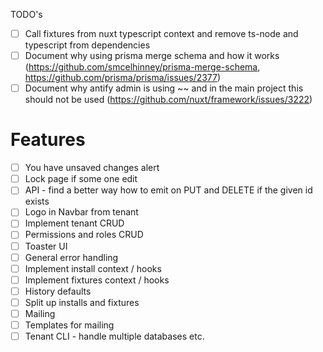 TODO's

- [ ] Call fixtures from nuxt typescript context and remove ts-node and typescript from dependencies
- [ ] Document why using prisma merge schema and how it works (https://github.com/smcelhinney/prisma-merge-schema, https://github.com/prisma/prisma/issues/2377)
- [ ] Document why antify admin is using ~~ and in the main project this should not be used (https://github.com/nuxt/framework/issues/3222)

# Features

- [ ] You have unsaved changes alert
- [ ] Lock page if some one edit
- [ ] API - find a better way how to emit on PUT and DELETE if the given id exists
- [ ] Logo in Navbar from tenant
- [ ] Implement tenant CRUD
- [ ] Permissions and roles CRUD
- [ ] Toaster UI
- [ ] General error handling
- [ ] Implement install context / hooks
- [ ] Implement fixtures context / hooks
- [ ] History defaults
- [ ] Split up installs and fixtures
- [ ] Mailing
- [ ] Templates for mailing
- [ ] Tenant CLI - handle multiple databases etc.
